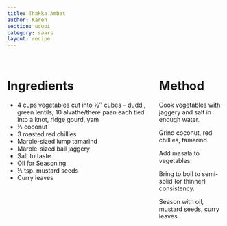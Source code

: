 ```yaml
---
title: Thakka Ambat
author: Karen
section: udupi
category: saars
layout: recipe
---
```


<br>
<div class='columns'> <div class='column is-one-third p-3' markdown='1'>

# Ingredients

* 4 cups vegetables cut into ½’’ cubes – duddi, green lentils, 10 alvathe/there paan each tied into a knot, ridge gourd, yam
* ½ coconut
* 3 roasted red chillies
* Marble-sized lump tamarind
* Marble-sized ball jaggery
* Salt to taste
* Oil for Seasoning
* ½ tsp. mustard seeds
* Curry leaves


</div> <div class='column is-two-thirds p-3' markdown='1'>

# Method

Cook vegetables with jaggery and salt in enough water.

Grind coconut, red chillies, tamarind.

Add masala to vegetables.

Bring to boil to semi-solid (or thinner) consistency.

Season with oil, mustard seeds, curry leaves.



</div> </div>